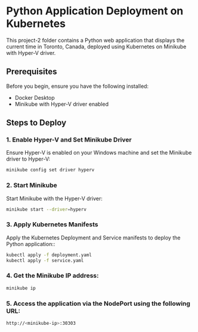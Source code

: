 # Python Application Deployment on Kubernetes

This project-2 folder contains a Python web application that displays the current time in Toronto, Canada, deployed using Kubernetes on Minikube with Hyper-V driver.

## Prerequisites
Before you begin, ensure you have the following installed:
- Docker Desktop
- Minikube with Hyper-V driver enabled

## Steps to Deploy

### 1. Enable Hyper-V and Set Minikube Driver
Ensure Hyper-V is enabled on your Windows machine and set the Minikube driver to Hyper-V:
```bash
minikube config set driver hyperv
```

### 2. Start Minikube
Start Minikube with the Hyper-V driver:
```bash
minikube start --driver=hyperv
```

### 3. Apply Kubernetes Manifests
Apply the Kubernetes Deployment and Service manifests to deploy the Python application::
```bash
kubectl apply -f deployment.yaml
kubectl apply -f service.yaml
```

### 4. Get the Minikube IP address:
```bash
minikube ip
```

### 5. Access the application via the NodePort using the following URL:
```bash
http://<minikube-ip>:30303
```